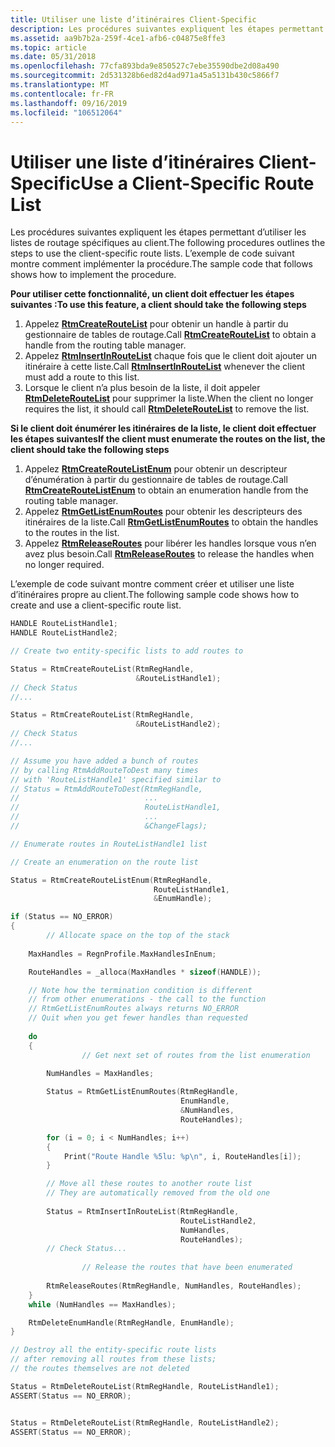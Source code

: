 ```yaml
---
title: Utiliser une liste d’itinéraires Client-Specific
description: Les procédures suivantes expliquent les étapes permettant d’utiliser les listes de routage spécifiques au client. L’exemple de code suivant montre comment implémenter la procédure.
ms.assetid: aa9b7b2a-259f-4ce1-afb6-c04875e8ffe3
ms.topic: article
ms.date: 05/31/2018
ms.openlocfilehash: 77cfa893bda9e850527c7ebe35590dbe2d08a490
ms.sourcegitcommit: 2d531328b6ed82d4ad971a45a5131b430c5866f7
ms.translationtype: MT
ms.contentlocale: fr-FR
ms.lasthandoff: 09/16/2019
ms.locfileid: "106512064"
---
```

# <a name="use-a-client-specific-route-list"></a><span data-ttu-id="43bfe-104">Utiliser une liste d’itinéraires Client-Specific</span><span class="sxs-lookup"><span data-stu-id="43bfe-104">Use a Client-Specific Route List</span></span>

<span data-ttu-id="43bfe-105">Les procédures suivantes expliquent les étapes permettant d’utiliser les listes de routage spécifiques au client.</span><span class="sxs-lookup"><span data-stu-id="43bfe-105">The following procedures outlines the steps to use the client-specific route lists.</span></span> <span data-ttu-id="43bfe-106">L’exemple de code suivant montre comment implémenter la procédure.</span><span class="sxs-lookup"><span data-stu-id="43bfe-106">The sample code that follows shows how to implement the procedure.</span></span>

<span data-ttu-id="43bfe-107">**Pour utiliser cette fonctionnalité, un client doit effectuer les étapes suivantes :**</span><span class="sxs-lookup"><span data-stu-id="43bfe-107">**To use this feature, a client should take the following steps**</span></span>

1.  <span data-ttu-id="43bfe-108">Appelez [**RtmCreateRouteList**](/windows/desktop/api/Rtmv2/nf-rtmv2-rtmcreateroutelist) pour obtenir un handle à partir du gestionnaire de tables de routage.</span><span class="sxs-lookup"><span data-stu-id="43bfe-108">Call [**RtmCreateRouteList**](/windows/desktop/api/Rtmv2/nf-rtmv2-rtmcreateroutelist) to obtain a handle from the routing table manager.</span></span>
2.  <span data-ttu-id="43bfe-109">Appelez [**RtmInsertInRouteList**](/windows/desktop/api/Rtmv2/nf-rtmv2-rtminsertinroutelist) chaque fois que le client doit ajouter un itinéraire à cette liste.</span><span class="sxs-lookup"><span data-stu-id="43bfe-109">Call [**RtmInsertInRouteList**](/windows/desktop/api/Rtmv2/nf-rtmv2-rtminsertinroutelist) whenever the client must add a route to this list.</span></span>
3.  <span data-ttu-id="43bfe-110">Lorsque le client n’a plus besoin de la liste, il doit appeler [**RtmDeleteRouteList**](/windows/desktop/api/Rtmv2/nf-rtmv2-rtmdeleteroutelist) pour supprimer la liste.</span><span class="sxs-lookup"><span data-stu-id="43bfe-110">When the client no longer requires the list, it should call [**RtmDeleteRouteList**](/windows/desktop/api/Rtmv2/nf-rtmv2-rtmdeleteroutelist) to remove the list.</span></span>

<span data-ttu-id="43bfe-111">**Si le client doit énumérer les itinéraires de la liste, le client doit effectuer les étapes suivantes**</span><span class="sxs-lookup"><span data-stu-id="43bfe-111">**If the client must enumerate the routes on the list, the client should take the following steps**</span></span>

1.  <span data-ttu-id="43bfe-112">Appelez [**RtmCreateRouteListEnum**](/windows/desktop/api/Rtmv2/nf-rtmv2-rtmcreateroutelistenum) pour obtenir un descripteur d’énumération à partir du gestionnaire de tables de routage.</span><span class="sxs-lookup"><span data-stu-id="43bfe-112">Call [**RtmCreateRouteListEnum**](/windows/desktop/api/Rtmv2/nf-rtmv2-rtmcreateroutelistenum) to obtain an enumeration handle from the routing table manager.</span></span>
2.  <span data-ttu-id="43bfe-113">Appelez [**RtmGetListEnumRoutes**](/windows/desktop/api/Rtmv2/nf-rtmv2-rtmgetlistenumroutes) pour obtenir les descripteurs des itinéraires de la liste.</span><span class="sxs-lookup"><span data-stu-id="43bfe-113">Call [**RtmGetListEnumRoutes**](/windows/desktop/api/Rtmv2/nf-rtmv2-rtmgetlistenumroutes) to obtain the handles to the routes in the list.</span></span>
3.  <span data-ttu-id="43bfe-114">Appelez [**RtmReleaseRoutes**](/windows/desktop/api/Rtmv2/nf-rtmv2-rtmreleaseroutes) pour libérer les handles lorsque vous n’en avez plus besoin.</span><span class="sxs-lookup"><span data-stu-id="43bfe-114">Call [**RtmReleaseRoutes**](/windows/desktop/api/Rtmv2/nf-rtmv2-rtmreleaseroutes) to release the handles when no longer required.</span></span>

<span data-ttu-id="43bfe-115">L’exemple de code suivant montre comment créer et utiliser une liste d’itinéraires propre au client.</span><span class="sxs-lookup"><span data-stu-id="43bfe-115">The following sample code shows how to create and use a client-specific route list.</span></span>


```C++
HANDLE RouteListHandle1;
HANDLE RouteListHandle2;

// Create two entity-specific lists to add routes to

Status = RtmCreateRouteList(RtmRegHandle,
                            &RouteListHandle1);
// Check Status
//...

Status = RtmCreateRouteList(RtmRegHandle,
                            &RouteListHandle2);
// Check Status
//...

// Assume you have added a bunch of routes
// by calling RtmAddRouteToDest many times
// with 'RouteListHandle1' specified similar to
// Status = RtmAddRouteToDest(RtmRegHandle,
//                            ...
//                            RouteListHandle1,
//                            ...
//                            &ChangeFlags);

// Enumerate routes in RouteListHandle1 list

// Create an enumeration on the route list

Status = RtmCreateRouteListEnum(RtmRegHandle,
                                RouteListHandle1,
                                &EnumHandle);

if (Status == NO_ERROR)
{
        // Allocate space on the top of the stack
        
    MaxHandles = RegnProfile.MaxHandlesInEnum;

    RouteHandles = _alloca(MaxHandles * sizeof(HANDLE));

    // Note how the termination condition is different
    // from other enumerations - the call to the function
    // RtmGetListEnumRoutes always returns NO_ERROR
    // Quit when you get fewer handles than requested
    
    do
    {
                // Get next set of routes from the list enumeration
        
        NumHandles = MaxHandles;

        Status = RtmGetListEnumRoutes(RtmRegHandle,
                                      EnumHandle,
                                      &NumHandles,
                                      RouteHandles);

        for (i = 0; i < NumHandles; i++)
        {
            Print("Route Handle %5lu: %p\n", i, RouteHandles[i]);
        }

        // Move all these routes to another route list
        // They are automatically removed from the old one
        
        Status = RtmInsertInRouteList(RtmRegHandle,
                                      RouteListHandle2,
                                      NumHandles,
                                      RouteHandles);
        // Check Status...
        
                // Release the routes that have been enumerated
        
        RtmReleaseRoutes(RtmRegHandle, NumHandles, RouteHandles);
    }
    while (NumHandles == MaxHandles);

    RtmDeleteEnumHandle(RtmRegHandle, EnumHandle);
}

// Destroy all the entity-specific route lists 
// after removing all routes from these lists;
// the routes themselves are not deleted

Status = RtmDeleteRouteList(RtmRegHandle, RouteListHandle1);
ASSERT(Status == NO_ERROR);


Status = RtmDeleteRouteList(RtmRegHandle, RouteListHandle2);
ASSERT(Status == NO_ERROR);
```



 

 




